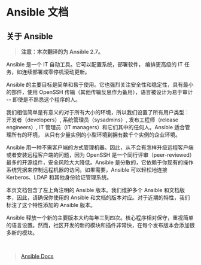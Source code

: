 # Ansible 文档

## 关于 Ansible

>  **注意：本次翻译的为 Ansible 2.7。**

Ansible 是一个 IT 自动工具。它可以配置系统，部署软件， 编排更高级的 IT 任务，如连续部署或零停机滚动更新。 

Ansible 的主要目标是简单和易于使用。它也强烈关注安全性和稳定性，具有最小的部件，使用 OpenSSH 传输（其他传输反思作为备用），语言被设计为易于审计 -- 即使是不熟悉这个程序的人。

我们相信简单是有意义的对于所有大小的环境，所以我们设置了所有用户类型： 开发者（developers）, 系统管理员（sysadmins）, 发布工程师（release engineers）, IT 管理员（IT managers）和它们其中的任何人。Ansible 适合管理所有的环境， 从只有少量实例的小型环境到拥有数千个实例的企业环境。 

Ansible 用一种不需客户端的方式管理机器。因此，从不会有怎样升级远程客户端或者安装远程客户端的问题，因为 OpenSSH 是一个同行评审（peer-reviewed）最多的开源组件，安全风险大大降低。Ansible 是分散的，它依赖于你现有的操作系统凭据来控制远程机器的访问。如果需要，Ansible 可以轻松地连接 Kerberos、LDAP 和其他身份验证管理系统。 

本页文档包含了左上角注明的 Ansible 版本。我们维护多个 Ansible 和文档版本，因此，请确保你使用的 Ansible 和文档的版本对应。对于近期的特性，我们标注了这个特性添加的 Ansible 版本。

Ansible 释放一个新的主要版本大约每年三到四次。核心程序相对保守，重视简单的语言设置。然而，社区开发的新的模块和插件非常快，在每个发布版本会添加很多新的模块。

<br/>

> [Ansible Docs]( https://docs.ansible.com/ansible/2.7/index.html )